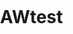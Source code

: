 AWtest
======
<!--Trying to add CartoDB table integrated with Google Maps -->

<html>
<head>
<script>
<!DOCTYPE html>

http://mkoo.cartodb.com/api/v2/sql?q==SELECT*FROM private_table&api_key={1568825e0544383cc3971f520c2db0b671e877e7}

<iframe src='https://mvz.cartodb.com/tables/playing_with_holotype_map/embed_map?sql=SELECT%20*%20FROM%20playing_with_holotype_map%20WHERE%20year=2008
' width=600 height=400></iframe>


<link href="css/cartodb-gmapsv3.css" rel="stylesheet" type="text/css">
<link href="http://code.google.com/apis/maps/documentation/javascript/examples/default.css" rel="stylesheet" type="text/css" />          
<script type="text/javascript" src="http://maps.googleapis.com/maps/api/js?key=1568825e0544383cc3971f520c2db0b671e877e7&sensor=TRUE"></script>
<script type="text/javascript" src="js/wax.g.min-6.2.0-touched.js"></script>
<script type="text/javascript" src="dist/cartodb-gmapsv3-min.js"></script>




  <head>
    <meta name="viewport" content="initial-scale=1.0, user-scalable=no" />
    <style type="text/css">
      html { height: 100% }
      body { height: 100%; margin: 0; padding: 0 }
      #map_canvas { height: 100% }
    </style>
    <script type="text/javascript"
      src="https://maps.googleapis.com/maps/api/js?key=AIzaSyAQy695UVS-XMVBCpwpByUngbmJaOuE9ts&sensor=FALSE">
    </script>
    <script type="text/javascript">
      function initialize() {
        var mapOptions = {
          center: new google.maps.LatLng(-34.397, 150.644),
          zoom: 8,
          mapTypeId: google.maps.MapTypeId.ROADMAP
        };
        var map = new google.maps.Map(document.getElementById("aw_newspecies_holotype_map_updated"),
            mapOptions);
      }
    </script>
  </head>
  <body onload="initialize()">
    <div id="map_canvas" style="width:100%; height:100%"></div>
  </body>
</html>